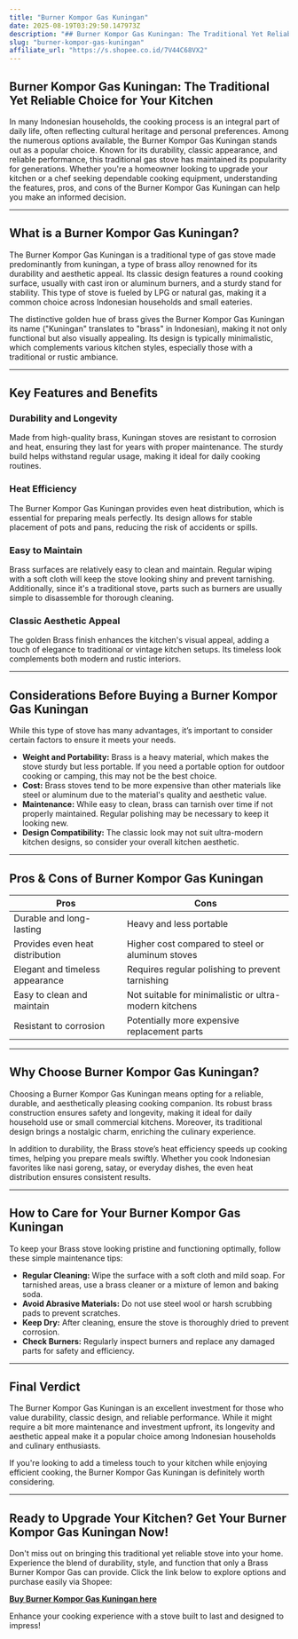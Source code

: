 ```yaml
---
title: "Burner Kompor Gas Kuningan"
date: 2025-08-19T03:29:50.147973Z
description: "## Burner Kompor Gas Kuningan: The Traditional Yet Reliable Choice for Your Kitchen..."
slug: "burner-kompor-gas-kuningan"
affiliate_url: "https://s.shopee.co.id/7V44C68VX2"
---
```

## Burner Kompor Gas Kuningan: The Traditional Yet Reliable Choice for Your Kitchen

In many Indonesian households, the cooking process is an integral part of daily life, often reflecting cultural heritage and personal preferences. Among the numerous options available, the Burner Kompor Gas Kuningan stands out as a popular choice. Known for its durability, classic appearance, and reliable performance, this traditional gas stove has maintained its popularity for generations. Whether you're a homeowner looking to upgrade your kitchen or a chef seeking dependable cooking equipment, understanding the features, pros, and cons of the Burner Kompor Gas Kuningan can help you make an informed decision.

---

## What is a Burner Kompor Gas Kuningan?

The Burner Kompor Gas Kuningan is a traditional type of gas stove made predominantly from kuningan, a type of brass alloy renowned for its durability and aesthetic appeal. Its classic design features a round cooking surface, usually with cast iron or aluminum burners, and a sturdy stand for stability. This type of stove is fueled by LPG or natural gas, making it a common choice across Indonesian households and small eateries.

The distinctive golden hue of brass gives the Burner Kompor Gas Kuningan its name ("Kuningan" translates to "brass" in Indonesian), making it not only functional but also visually appealing. Its design is typically minimalistic, which complements various kitchen styles, especially those with a traditional or rustic ambiance.

---

## Key Features and Benefits

### Durability and Longevity

Made from high-quality brass, Kuningan stoves are resistant to corrosion and heat, ensuring they last for years with proper maintenance. The sturdy build helps withstand regular usage, making it ideal for daily cooking routines.

### Heat Efficiency

The Burner Kompor Gas Kuningan provides even heat distribution, which is essential for preparing meals perfectly. Its design allows for stable placement of pots and pans, reducing the risk of accidents or spills.

### Easy to Maintain

Brass surfaces are relatively easy to clean and maintain. Regular wiping with a soft cloth will keep the stove looking shiny and prevent tarnishing. Additionally, since it's a traditional stove, parts such as burners are usually simple to disassemble for thorough cleaning.

### Classic Aesthetic Appeal

The golden Brass finish enhances the kitchen's visual appeal, adding a touch of elegance to traditional or vintage kitchen setups. Its timeless look complements both modern and rustic interiors.

---

## Considerations Before Buying a Burner Kompor Gas Kuningan

While this type of stove has many advantages, it’s important to consider certain factors to ensure it meets your needs.

- **Weight and Portability:** Brass is a heavy material, which makes the stove sturdy but less portable. If you need a portable option for outdoor cooking or camping, this may not be the best choice.
- **Cost:** Brass stoves tend to be more expensive than other materials like steel or aluminum due to the material's quality and aesthetic value.
- **Maintenance:** While easy to clean, brass can tarnish over time if not properly maintained. Regular polishing may be necessary to keep it looking new.
- **Design Compatibility:** The classic look may not suit ultra-modern kitchen designs, so consider your overall kitchen aesthetic.

---

## Pros & Cons of Burner Kompor Gas Kuningan

| **Pros** | **Cons** |
|---|---|
| Durable and long-lasting | Heavy and less portable |
| Provides even heat distribution | Higher cost compared to steel or aluminum stoves |
| Elegant and timeless appearance | Requires regular polishing to prevent tarnishing |
| Easy to clean and maintain | Not suitable for minimalistic or ultra-modern kitchens |
| Resistant to corrosion | Potentially more expensive replacement parts |

---

## Why Choose Burner Kompor Gas Kuningan?

Choosing a Burner Kompor Gas Kuningan means opting for a reliable, durable, and aesthetically pleasing cooking companion. Its robust brass construction ensures safety and longevity, making it ideal for daily household use or small commercial kitchens. Moreover, its traditional design brings a nostalgic charm, enriching the culinary experience.

In addition to durability, the Brass stove’s heat efficiency speeds up cooking times, helping you prepare meals swiftly. Whether you cook Indonesian favorites like nasi goreng, satay, or everyday dishes, the even heat distribution ensures consistent results.

---

## How to Care for Your Burner Kompor Gas Kuningan

To keep your Brass stove looking pristine and functioning optimally, follow these simple maintenance tips:

- **Regular Cleaning:** Wipe the surface with a soft cloth and mild soap. For tarnished areas, use a brass cleaner or a mixture of lemon and baking soda.
- **Avoid Abrasive Materials:** Do not use steel wool or harsh scrubbing pads to prevent scratches.
- **Keep Dry:** After cleaning, ensure the stove is thoroughly dried to prevent corrosion.
- **Check Burners:** Regularly inspect burners and replace any damaged parts for safety and efficiency.

---

## Final Verdict

The Burner Kompor Gas Kuningan is an excellent investment for those who value durability, classic design, and reliable performance. While it might require a bit more maintenance and investment upfront, its longevity and aesthetic appeal make it a popular choice among Indonesian households and culinary enthusiasts.

If you're looking to add a timeless touch to your kitchen while enjoying efficient cooking, the Burner Kompor Gas Kuningan is definitely worth considering.

---

## Ready to Upgrade Your Kitchen? Get Your Burner Kompor Gas Kuningan Now!

Don't miss out on bringing this traditional yet reliable stove into your home. Experience the blend of durability, style, and function that only a Brass Burner Kompor Gas can provide. Click the link below to explore options and purchase easily via Shopee:

[**Buy Burner Kompor Gas Kuningan here**](https://s.shopee.co.id/7V44C68VX2)

Enhance your cooking experience with a stove built to last and designed to impress!